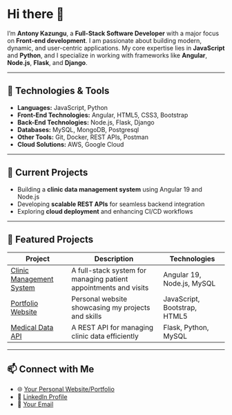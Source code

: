 # Hi there 👋  

I’m **Antony Kazungu**, a **Full-Stack Software Developer** with a major focus on **Front-end development**. I am passionate about building modern, dynamic, and user-centric applications. My core expertise lies in **JavaScript** and **Python**, and I specialize in working with frameworks like **Angular**, **Node.js**, **Flask**, and **Django**.  

---

## 🔧 **Technologies & Tools**
- **Languages:** JavaScript, Python  
- **Front-End Technologies:** Angular, HTML5, CSS3, Bootstrap  
- **Back-End Technologies:** Node.js, Flask, Django  
- **Databases:** MySQL, MongoDB, Postgresql
- **Other Tools:** Git, Docker, REST APIs, Postman
- **Cloud Solutions:** AWS, Google Cloud

---

## 🌱 **Current Projects**
- Building a **clinic data management system** using Angular 19 and Node.js  
- Developing **scalable REST APIs** for seamless backend integration  
- Exploring **cloud deployment** and enhancing CI/CD workflows  

---

## 🌟 **Featured Projects**
| Project | Description | Technologies |
|---------|-------------|--------------|
| [Clinic Management System](https://github.com/anto-kazungu/fullstack-telemedicine-webapp) | A full-stack system for managing patient appointments and visits | Angular 19, Node.js, MySQL |
| [Portfolio Website](https://github.com/anto-kazungu/portfolio) | Personal website showcasing my projects and skills | JavaScript, Bootstrap, HTML5 |
| [Medical Data API](#) | A REST API for managing clinic data efficiently | Flask, Python, MySQL |

---

## 📫 **Connect with Me**
- 🌐 [Your Personal Website/Portfolio](https://github.com/anto-kazungu/portfolio)
- 💼 [LinkedIn Profile](https://www.linkedin.com/in/antony-kazungu-changawa/)
- 📧 [Your Email](kazungu.antony.ch@gmail.com)

 







